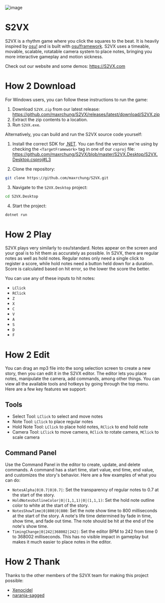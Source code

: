![image](https://user-images.githubusercontent.com/3955187/135382794-9bdc5441-e29b-4a1f-bda8-2ecedcd9159f.png)


# S2VX

S2VX is a rhythm game where you click the squares to the beat. It is heavily inspired by [osu!](https://osu.ppy.sh) and is built with [osu!framework](https://github.com/ppy/osu-framework). S2VX uses a timeable, movable, scalable, rotatable camera system to place notes, bringing you more interactive gameplay and motion sickness.

Check out our website and some demos: https://S2VX.com

# How 2 Download

For Windows users, you can follow these instructions to run the game:

1. Download `S2VX.zip` from our latest release: https://github.com/maxrchung/S2VX/releases/latest/download/S2VX.zip
2. Extract the zip contents to a location.
3. Run `S2VX.exe`.

Alternatively, you can build and run the S2VX source code yourself:

1. Install the correct SDK for [.NET](https://dotnet.microsoft.com). You can find the version we're using by checking the `<TargetFramework>` tag in one of our `csproj` file: https://github.com/maxrchung/S2VX/blob/master/S2VX.Desktop/S2VX.Desktop.csproj#L3

2. Clone the repository:

```bash
git clone https://github.com/maxrchung/S2VX.git
```

3. Navigate to the `S2VX.Desktop` project:

```bash
cd S2VX.Desktop
```

4. Start the project:

```bash
dotnet run
```

# How 2 Play

S2VX plays very similarly to osu!standard. Notes appear on the screen and your goal is to hit them as accurately as possible. In S2VX, there are regular notes as well as hold notes. Regular notes only need a single click to register a score, while hold notes need a button held down for a duration. Score is calculated based on hit error, so the lower the score the better.

You can use any of these inputs to hit notes:
* `LClick`
* `RClick`
* `Z`
* `X`
* `C`
* `V`
* `A`
* `S`
* `D`
* `F`

# How 2 Edit

You can drag an mp3 file into the song selection screen to create a new story, then you can edit it in the S2VX editor. The editor lets you place notes, manipulate the camera, add commands, among other things. You can view all the available tools and hotkeys by going through the top menu. Here are a few key features we support:

## Tools
* Select Tool: `LClick` to select and move notes
* Note Tool: `LClick` to place regular notes
* Hold Note Tool: `LClick` to place hold notes, `RClick` to end hold note
* Camera Tool: `LClick` to move camera, `RClick` to rotate camera, `MClick` to scale camera

## Command Panel

Use the Command Panel in the editor to create, update, and delete commands. A command has a start time, start value, end time, end value, and customizes the story's behavior. Here are a few examples of what you can do:

* `NotesAlpha|0|0.7|0|0.7|`: Set the transparency of regular notes to 0.7 at the start of the story.
* `HoldNotesOutlineColor|0|(1,1,1)|0|(1,1,1)`: Set the hold note outline color to white at the start of the story.
* `NotesShowTime|0|800|0|800`: Set the note show time to 800 milliseconds at the start of the story. A note's life time determined by fade in time, show time, and fade out time. The note should be hit at the end of the note's show time.
* `TimingChange|0|242|368002|242|`: Set the editor BPM to 242 from time 0 to 368002 milliseconds. This has no visible impact in gameplay but makes it much easier to place notes in the editor.

# How 2 Thank

Thanks to the other members of the S2VX team for making this project possible:
* [Xenocidel](https://github.com/xenocidel)
* [naranja-sagged](https://github.com/naranja-sagged)
